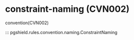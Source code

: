 # constraint-naming (CVN002)

convention(CVN002)

::: pgshield.rules.convention.naming.ConstraintNaming

